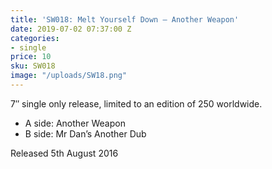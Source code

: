 ```yaml
---
title: 'SW018: Melt Yourself Down – Another Weapon'
date: 2019-07-02 07:37:00 Z
categories:
- single
price: 10
sku: SW018
image: "/uploads/SW18.png"
---
```


7″ single only release, limited to an edition of 250 worldwide.

* A side: Another Weapon
* B side: Mr Dan’s Another Dub

Released 5th August 2016
